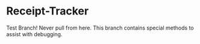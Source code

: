 # Receipt-Tracker
Test Branch! Never pull from here. This branch contains special methods to assist with debugging.
